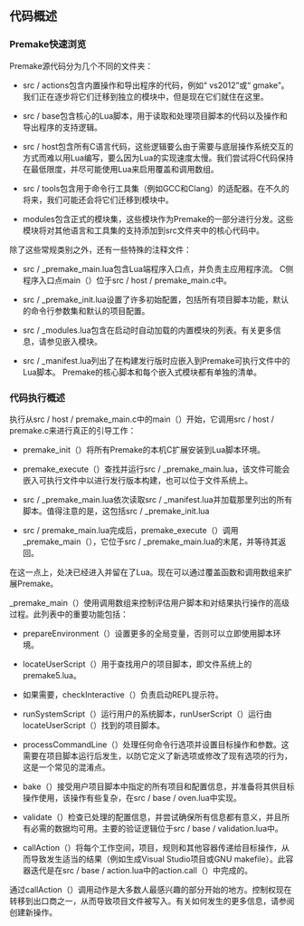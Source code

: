 ## 代码概述

### Premake快速浏览

Premake源代码分为几个不同的文件夹：

- src / actions包含内置操作和导出程序的代码，例如“ vs2012”或“ gmake”。我们正在逐步将它们迁移到独立的模块中，但是现在它们就住在这里。

- src / base包含核心的Lua脚本，用于读取和处理项目脚本的代码以及操作和导出程序的支持逻辑。

- src / host包含所有C语言代码，这些逻辑要么由于需要与底层操作系统交互的方式而难以用Lua编写，要么因为Lua的实现速度太慢。我们尝试将C代码保持在最低限度，并尽可能使用Lua来启用覆盖和调用数组。

- src / tools包含用于命令行工具集（例如GCC和Clang）的适配器。在不久的将来，我们可能还会将它们迁移到模块中。

- modules包含正式的模块集，这些模块作为Premake的一部分进行分发。这些模块将对其他语言和工具集的支持添加到src文件夹中的核心代码中。


除了这些常规类别之外，还有一些特殊的注释文件：

- src / _premake_main.lua包含Lua端程序入口点，并负责主应用程序流。 C侧程序入口点main（）位于src / host / premake_main.c中。

- src / _premake_init.lua设置了许多初始配置，包括所有项目脚本功能，默认的命令行参数集和默认的项目配置。

- src / _modules.lua包含在启动时自动加载的内置模块的列表。有关更多信息，请参见嵌入模块。

- src / _manifest.lua列出了在构建发行版时应嵌入到Premake可执行文件中的Lua脚本。 Premake的核心脚本和每个嵌入式模块都有单独的清单。


### 代码执行概述

执行从src / host / premake_main.c中的main（）开始，它调用src / host / premake.c来进行真正的引导工作：

- premake_init（）将所有Premake的本机C扩展安装到Lua脚本环境。

- premake_execute（）查找并运行src / _premake_main.lua，该文件可能会嵌入可执行文件中以进行发行版本构建，也可以位于文件系统上。

- src / _premake_main.lua依次读取src / _manifest.lua并加载那里列出的所有脚本。值得注意的是，这包括src / _premake_init.lua

- src / premake_main.lua完成后，premake_execute（）调用_premake_main（），它位于src / _premake_main.lua的末尾，并等待其返回。


在这一点上，处决已经进入并留在了Lua。现在可以通过覆盖函数和调用数组来扩展Premake。

_premake_main（）使用调用数组来控制评估用户脚本和对结果执行操作的高级过程。此列表中的重要功能包括：

- prepareEnvironment（）设置更多的全局变量，否则可以立即使用脚本环境。

- locateUserScript（）用于查找用户的项目脚本，即文件系统上的premake5.lua。

- 如果需要，checkInteractive（）负责启动REPL提示符。

- runSystemScript（）运行用户的系统脚本，runUserScript（）运行由locateUserScript（）找到的项目脚本。

- processCommandLine（）处理任何命令行选项并设置目标操作和参数。这需要在项目脚本运行后发生，以防它定义了新选项或修改了现有选项的行为，这是一个常见的混淆点。

- bake（）接受用户项目脚本中指定的所有项目和配置信息，并准备将其供目标操作使用，该操作有些复杂，在src / base / oven.lua中实现。

- validate（）检查已处理的配置信息，并尝试确保所有信息都有意义，并且所有必需的数据均可用。主要的验证逻辑位于src / base / validation.lua中。

- callAction（）将每个工作空间，项目，规则和其他容器传递给目标操作，从而导致发生适当的结果（例如生成Visual Studio项目或GNU makefile）。此容器迭代是在src / base / action.lua中的action.call（）中完成的。


通过callAction（）调用动作是大多数人最感兴趣的部分开始的地方。控制权现在转移到出口商之一，从而导致项目文件被写入。有关如何发生的更多信息，请参阅创建新操作。